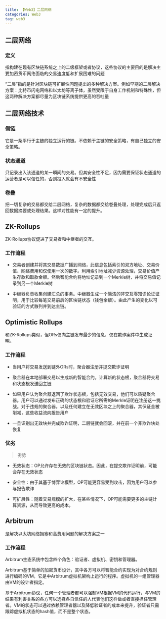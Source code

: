 ```yaml
---
title: 【Web3】二层网络
categories: Web3
tag: web3
---
```


## 二层网络

### 定义

指构建在现有区块链系统之上的二级框架或者协议，这些协议的主要目的是解决主要加密货币网络面临的交易速度低和扩展困难的问题

“二层”指的是针对区块链可扩展性问题提出的多种解决方案。例如早期的二层解决方案：比特币闪电网络和以太坊等离子体，虽然受限于自身工作机制和特殊性，但这两种解决方案都尽量为区块链系统提供更高的吞吐量

## 二层网络技术

### 侧链

它是一条平行于主链的独立运行的链。不依赖于主链的安全策略，有自己独立的安全策略。

### 状态通道

只记录出入该通道的某一瞬间的交易。但其安全性不足，因为需要保证状态通道的运营者是可以信任的，否则投入就会有不安全性

### 卷叠

把一切复杂的交易都交给二层网络，复杂的数据都交给卷叠处理，处理完成后只返回数据摘要或处理结果。这样对性能有一定的提升。

## ZK-Rollups

ZK-Rollups协议促进了交易者和中继者的交互。

### 工作流程

- 交易者创建并将其交易数据广播到网络，此信息包括索引的双方地址、交易价值、网络费用和仅使用一次的数字。利用索引地址减少资源处理，交易价值产生存款和取款金额。然后智能合约将地址记录到一个Merkle树，并将交易值记录到另一个Merkle树

- 中继器负责收集创建汇总的事务。中继器生成一个简洁的非交互零知识论证证明，用于比较每笔交易前后的区块链状态（钱包余额）。由此产生的变化以可验证的方式散列并到达主链。

## Optimistic Rollups

和ZK-Rollups类似，但ORs仅向主链发布最少的信息，仅在欺诈案件中生成证明。

### 工作流程

- 当用户将交易发送到链外ORs时，聚合器注册并提交欺诈证明

- 聚合器在本地部署交易以生成新的智能合约。计算新的状态根，聚合器将交易和状态根发送回主链

- 如果用户认为聚合器返回了欺诈状态根，包括无效交易，他们可以质疑聚合器。用户可以通过发布正确的状态根和验证它所需的Merkle证明在注册这一挑战。对于违规的聚合器，以及任何建立在无效区块之上的聚合器，其保证金被削减，这些收益流向报告用户

- 一旦识别出无效块并完成欺诈证明，二层链就会回滚，并在前一个非欺诈块处恢复

### 优劣

> 劣势

- 无效状态：OP允许存在无效的区块链状态。因此，在提交欺诈证明前，可能会存在无效状态

- 安全性：由于其基于博弈论模型，OP可能更容易受到攻击，因为用户可以参与报告欺诈

- 可扩展性：随着交易规模的扩大，在某些情况下，OP可能需要更多的主链计算资源，从而导致更高的成本。

## Arbitrum

是解决以太坊网络拥塞和高费用问题的解决方案之一

### 工作流程

Arbitrum生态系统中包含四个角色：验证者、虚拟机、密钥和管理器。

Arbitrum基于简单的加密货币设计，其中各方可以将智能合约实现为对合约规则进行编码的VM，它是中Arbitrum虚拟机架构上运行的程序。虚拟机的一组管理器由VM的设计者指定。

基于Arbitrum协议，任何一个管理者都可以强制VM根据VM的代码运行，与VM的结果有利害关系的各方可以选择各自信任的人代表他们这样做或者直接担任管理者。VM的状态可以通过依赖管理者器以及降低验证者的成本来提升，验证者只需跟踪虚拟机状态的hash值，而不是整个状态。
